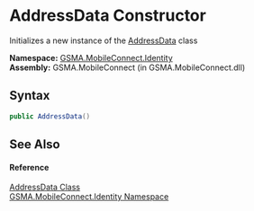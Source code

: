AddressData Constructor
=======================
Initializes a new instance of the [AddressData][1] class

**Namespace:** [GSMA.MobileConnect.Identity][2]  
**Assembly:** GSMA.MobileConnect (in GSMA.MobileConnect.dll)

Syntax
------

```csharp
public AddressData()
```


See Also
--------

#### Reference
[AddressData Class][1]  
[GSMA.MobileConnect.Identity Namespace][2]  

[1]: README.md
[2]: ../README.md
[3]: ../../_icons/Help.png